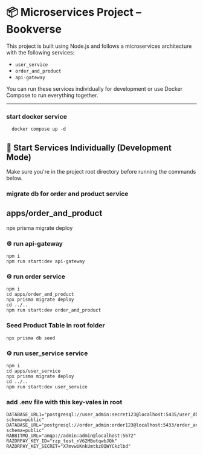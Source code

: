 # 📦 Microservices Project – Bookverse

This project is built using Node.js and follows a microservices architecture with the following services:

- `user_service`
- `order_and_product`
- `api-gateway`

You can run these services individually for development or use Docker Compose to run everything together.

---
### start docker service 
```
  docker compose up -d
```

## 🚀 Start Services Individually (Development Mode)
Make sure you're in the project root directory before running the commands below.
### migrate db for order and product service 
##  apps/order_and_product
npx prisma migrate deploy
### ⚙️ run api-gateway 
```
npm i 
npm run start:dev api-gateway
```

### ⚙️ run order service 
```
npm i
cd apps/order_and_product
npx prisma migrate deploy  
cd ../..
npm run start:dev order_and_product
```
### Seed Product Table in root folder 
```
npx prisma db seed
```

### ⚙️ run user_service service 
```
npm i 
cd apps/user_service
npx prisma migrate deploy  
cd ../..
npm run start:dev user_service
```
### add .env file  with this key-vales in root 
```
DATABASE_URL1="postgresql://user_admin:secret123@localhost:5435/user_db?schema=public"
DATABASE_URL="postgresql://order_admin:order123@localhost:5433/order_and_product?schema=public"
RABBITMQ_URL="amqp://admin:admin@localhost:5672"
RAZORPAY_KEY_ID="rzp_test_nV62MButqwbJQk"
RAZORPAY_KEY_SECRET="X7mvwUKnkUmtkz0QWYCkzlbd"
```